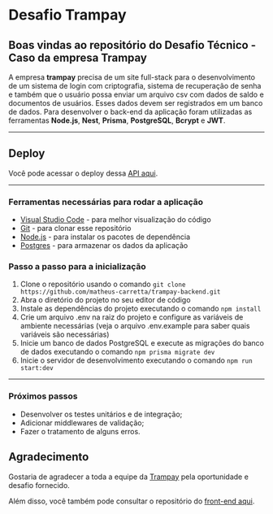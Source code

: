 # Desafio Trampay

## Boas vindas ao repositório do Desafio Técnico - Caso da empresa Trampay

A empresa **trampay** precisa de um site full-stack para o desenvolvimento de um sistema de login com criptografia, sistema de recuperação de senha e também que o usuário possa enviar um arquivo csv com dados de saldo e documentos de usuários. Esses dados devem ser registrados em um banco de dados. Para desenvolver o back-end da aplicação foram utilizadas as ferramentas **Node.js**, **Nest**, **Prisma**, **PostgreSQL**, **Bcrypt** e **JWT**.

---

## Deploy
Você pode acessar o deploy dessa [API aqui](https://trampay-backend.onrender.com/).

----

### Ferramentas necessárias para rodar a aplicação

- [Visual Studio Code](https://code.visualstudio.com/download) - para melhor visualização do código
- [Git](https://git-scm.com/downloads) - para clonar esse repositório
- [Node.js](https://nodejs.org/en/download/) - para instalar os pacotes de dependência
- [Postgres](https://www.postgresql.org/download/) - para armazenar os dados da aplicação


### Passo a passo para a inicialização

1. Clone o repositório usando o comando ` git clone https://github.com/matheus-carretta/trampay-backend.git `
2. Abra o diretório do projeto no seu editor de código
3. Instale as dependências do projeto executando o comando `npm install`
4. Crie um arquivo .env na raiz do projeto e configure as variáveis de ambiente necessárias (veja o arquivo .env.example para saber quais variáveis são necessárias)
5. Inicie um banco de dados PostgreSQL e execute as migrações do banco de dados executando o comando `npm prisma migrate dev`
6. Inicie o servidor de desenvolvimento executando o comando `npm run start:dev`


---
### Próximos passos

- Desenvolver os testes unitários e de integração;
- Adicionar middlewares de validação;
- Fazer o tratamento de alguns erros.

## Agradecimento
Gostaria de agradecer a toda a equipe da [Trampay](https://trampay.com/) pela oportunidade e desafio fornecido.

Além disso, você também pode consultar o repositório do [front-end aqui](https://github.com/matheus-carretta/trampay-frontend).
